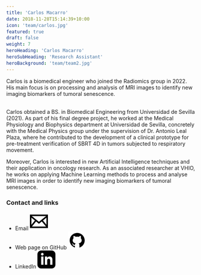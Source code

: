 ```yaml
---
title: 'Carlos Macarro'
date: 2018-11-28T15:14:39+10:00
icon: 'team/carlos.jpg'
featured: true
draft: false
weight: 7
heroHeading: 'Carlos Macarro'
heroSubHeading: 'Research Assistant'
heroBackground: 'team/team2.jpg'
---
```


Carlos is a biomedical engineer who joined the Radiomics group in 2022. His main focus is on processing and analysis of MRI images to identify new imaging biomarkers of tumoral senescence.                                                                                                                  
                                                     <br/>


Carlos obtained a BS. in Biomedical Engineering from Universidad de Sevilla (2021). As part of his final degree project, he worked at the Medical Physiology and Biophysics department at Universidad de Sevilla, concretely with the Medical Physics group under the supervision of Dr. Antonio Leal Plaza, where he contributed to the development of a clinical prototype for pre-treatment verification of SBRT 4D in tumors subjected to respiratory movement.

Moreover, Carlos is interested in new Artificial Intelligence techniques and their application in oncology research. As an associated researcher at VHIO, he works on applying Machine Learning methods to process and analyse MRI images in order to identify new imaging biomarkers of tumoral senescence.

### Contact and links

- Email [![profile](/social/mail.svg)](mailto:carlosmacarro@vhio.net)
- Web page on GitHub [![profile](/social/github.svg)](https://www.github.com/carlosmacarro)
- LinkedIn [![profile](/social/linkedin.svg)](https://www.linkedin.com/in/carlos-macarro-perez/)
